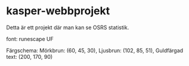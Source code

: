 # kasper-webbprojekt

Detta är ett projekt där man kan se OSRS statistik.

font: runescape UF

Färgschema: Mörkbrun: (60, 45, 30), Ljusbrun: (102, 85, 51), Guldfärgad text: (200, 170, 90)

